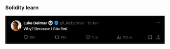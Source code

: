 ### Solidity learn

![](https://raw.githubusercontent.com/mxzyy/mxzyy/refs/heads/main/Screenshot%202025-08-28%20205456.png)
